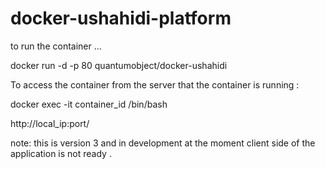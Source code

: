 docker-ushahidi-platform
===============

to run the container ...

docker run -d -p 80 quantumobject/docker-ushahidi

To access the container from the server that the container is running :

docker exec -it container_id /bin/bash

http://local_ip:port/

note: this is version 3 and in development at the moment client side of the application is not ready .
